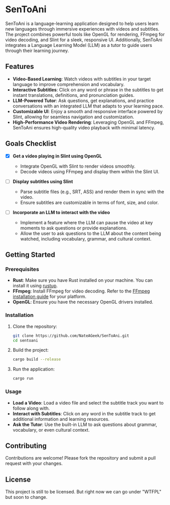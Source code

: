 # SenToAni

SenToAni is a language-learning application designed to help users learn new languages through immersive experiences with videos and subtitles. The project combines powerful tools like OpenGL for rendering, FFmpeg for video decoding, and Slint for a sleek, responsive UI. Additionally, SenToAni integrates a Language Learning Model (LLM) as a tutor to guide users through their learning journey.

## Features

- **Video-Based Learning**: Watch videos with subtitles in your target language to improve comprehension and vocabulary.
- **Interactive Subtitles**: Click on any word or phrase in the subtitles to get instant translations, definitions, and pronunciation guides.
- **LLM-Powered Tutor**: Ask questions, get explanations, and practice conversations with an integrated LLM that adapts to your learning pace.
- **Customizable UI**: Enjoy a smooth and responsive interface powered by Slint, allowing for seamless navigation and customization.
- **High-Performance Video Rendering**: Leveraging OpenGL and FFmpeg, SenToAni ensures high-quality video playback with minimal latency.

## Goals Checklist

- [x] **Get a video playing in Slint using OpenGL**
  - Integrate OpenGL with Slint to render videos smoothly.
  - Decode videos using FFmpeg and display them within the Slint UI.

- [ ] **Display subtitles using Slint**
  - Parse subtitle files (e.g., SRT, ASS) and render them in sync with the video.
  - Ensure subtitles are customizable in terms of font, size, and color.

- [ ] **Incorporate an LLM to interact with the video**
  - Implement a feature where the LLM can pause the video at key moments to ask questions or provide explanations.
  - Allow the user to ask questions to the LLM about the content being watched, including vocabulary, grammar, and cultural context.

## Getting Started

### Prerequisites

- **Rust**: Make sure you have Rust installed on your machine. You can install it using [rustup](https://rustup.rs/).
- **FFmpeg**: Install FFmpeg for video decoding. Refer to the [FFmpeg installation guide](https://ffmpeg.org/download.html) for your platform.
- **OpenGL**: Ensure you have the necessary OpenGL drivers installed.

### Installation

1. Clone the repository:

   ```bash
   git clone https://github.com/NateAGeek/SenToAni.git
   cd sentoani
   ```

2. Build the project:

   ```bash
   cargo build --release
   ```

3. Run the application:

   ```bash
   cargo run
   ```

### Usage

- **Load a Video**: Load a video file and select the subtitle track you want to follow along with.
- **Interact with Subtitles**: Click on any word in the subtitle track to get additional information and learning resources.
- **Ask the Tutor**: Use the built-in LLM to ask questions about grammar, vocabulary, or even cultural context.

## Contributing

Contributions are welcome! Please fork the repository and submit a pull request with your changes.

## License

This project is still to be licensed. But right now we can go under "WTFPL" but soon to change.